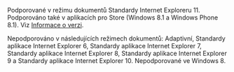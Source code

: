 Podporované v režimu dokumentů Standardy Internet Exploreru 11. Podporováno také v aplikacích pro Store (Windows 8.1 a Windows Phone 8.1). Viz [Informace o verzi](../../../javascript/reference/javascript-version-information.md).  
  
 Nepodporováno v následujících režimech dokumentů: Adaptivní, Standardy aplikace Internet Explorer 6, Standardy aplikace Internet Explorer 7, Standardy aplikace Internet Explorer 8, Standardy aplikace Internet Explorer 9 a Standardy aplikace Internet Explorer 10. Nepodporované ve Windows 8.